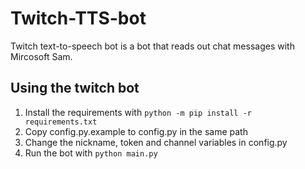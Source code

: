# Twitch-TTS-bot
Twitch text-to-speech bot is a bot that reads out chat messages with Mircosoft Sam.

## Using the twitch bot
1. Install the requirements with `python -m pip install -r requirements.txt`
2. Copy config.py.example to config.py in the same path
3. Change the nickname, token and channel variables in config.py
4. Run the bot with `python main.py`
